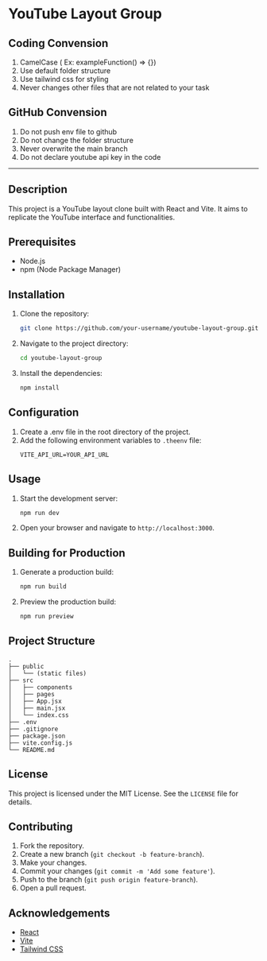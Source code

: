 # YouTube Layout Group

## Coding Convension
1. CamelCase ( Ex: exampleFunction() => {})
2. Use default folder structure
3. Use tailwind css for styling
4. Never changes other files that are not related to your task

## GitHub Convension
1. Do not push env file to github
2. Do not change the folder structure
3. Never overwrite the main branch
4. Do not declare youtube api key in the code

---------

## Description
This project is a YouTube layout clone built with React and Vite. It aims to replicate the YouTube interface and functionalities.

## Prerequisites
- Node.js
- npm (Node Package Manager)

## Installation
1. Clone the repository:
   ```sh
   git clone https://github.com/your-username/youtube-layout-group.git
   ```
2. Navigate to the project directory:
   ```sh
   cd youtube-layout-group
   ```
3. Install the dependencies:
   ```sh
   npm install
   ```

## Configuration
1. Create a .env file in the root directory of the project.
2. Add the following environment variables to  `.theenv` file:
   ```env
   VITE_API_URL=YOUR_API_URL
   ```

## Usage
1. Start the development server:
   ```sh
   npm run dev
   ```
2. Open your browser and navigate to `http://localhost:3000`.

## Building for Production
1. Generate a production build:
   ```sh
   npm run build
   ```
2. Preview the production build:
   ```sh
   npm run preview
   ```

## Project Structure
```
.
├── public
│   └── (static files)
├── src
│   ├── components
│   ├── pages
│   ├── App.jsx
│   ├── main.jsx
│   └── index.css
├── .env
├── .gitignore
├── package.json
├── vite.config.js
└── README.md
```

## License
This project is licensed under the MIT License. See the `LICENSE` file for details.

## Contributing
1. Fork the repository.
2. Create a new branch (`git checkout -b feature-branch`).
3. Make your changes.
4. Commit your changes (`git commit -m 'Add some feature'`).
5. Push to the branch (`git push origin feature-branch`).
6. Open a pull request.

## Acknowledgements
- [React](https://reactjs.org/)
- [Vite](https://vitejs.dev/)
- [Tailwind CSS](https://tailwindcss.com/)